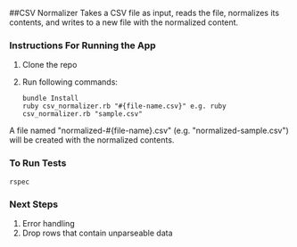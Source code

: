 ##CSV Normalizer
Takes a CSV file as input, reads the file, normalizes its contents, and writes to a new file with the normalized content.

### Instructions For Running the App
1. Clone the repo
2. Run following commands:

    ```
    bundle Install
    ruby csv_normalizer.rb "#{file-name.csv}" e.g. ruby csv_normalizer.rb "sample.csv"
    ```
A file named "normalized-#{file-name}.csv" (e.g. "normalized-sample.csv") will be created with the normalized contents.

### To Run Tests
```
rspec
```

### Next Steps
1. Error handling
2. Drop rows that contain unparseable data
